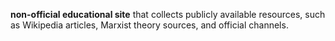 **non-official educational site** that collects publicly available resources, such as Wikipedia articles, Marxist theory sources, and official channels.
